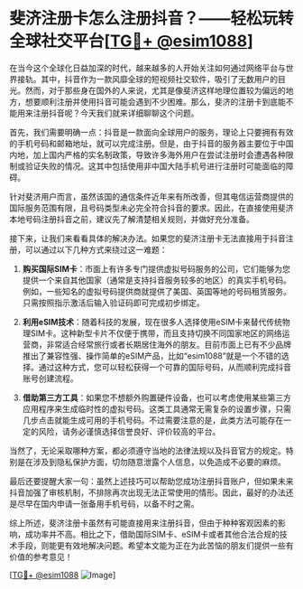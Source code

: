 # 斐济注册卡怎么注册抖音？——轻松玩转全球社交平台[[TG💪+ @esim1088](https://t.me/s/esim1088)]

在当今这个全球化日益加深的时代，越来越多的人开始关注如何通过网络平台与世界接轨。其中，抖音作为一款风靡全球的短视频社交软件，吸引了无数用户的目光。然而，对于那些身在国外的人来说，尤其是像斐济这样地理位置较为偏远的地方，想要顺利注册并使用抖音可能会遇到不少困难。那么，斐济的注册卡到底能不能用来注册抖音呢？今天我们就来详细聊聊这个问题。

首先，我们需要明确一点：抖音是一款面向全球用户的服务，理论上只要拥有有效的手机号码和邮箱地址，就可以完成注册。但是，由于抖音的服务器主要位于中国内地，加上国内严格的实名制政策，导致许多海外用户在尝试注册时会遭遇各种限制或验证失败的情况。这其中包括使用非中国大陆手机号进行注册时可能面临的障碍。

针对斐济用户而言，虽然该国的通信条件近年来有所改善，但其电信运营商提供的国际服务范围有限，且号码类型未必完全符合抖音的要求。因此，在直接使用斐济本地号码注册抖音之前，建议先了解清楚相关规则，并做好充分准备。

接下来，让我们来看看具体的解决办法。如果您的斐济注册卡无法直接用于抖音注册，可以通过以下几种方式来绕过这一难题：

1. **购买国际SIM卡**：市面上有许多专门提供虚拟号码服务的公司，它们能够为您提供一个来自其他国家（通常是支持抖音服务较多的地区）的真实手机号码。例如，一些知名的虚拟号码提供商就提供了美国、英国等地的号码租赁服务。只需按照指示激活后输入验证码即可完成初步绑定。

2. **利用eSIM技术**：随着科技的发展，现在很多人选择使用eSIM卡来替代传统物理SIM卡。这种新型卡片不仅便于携带，而且支持切换不同国家地区的网络运营商，非常适合经常旅行或者长期居住海外的朋友。目前市面上已有不少品牌推出了兼容性强、操作简单的eSIM产品，比如“esim1088”就是一个不错的选择。通过这种方式，您可以轻松获得一个可靠的国际号码，从而顺利完成抖音账号创建流程。

3. **借助第三方工具**：如果您不想额外购置硬件设备，也可以考虑使用某些第三方应用程序来生成临时性的虚拟号码。这类工具通常无需复杂的设置步骤，只需几步点击就能生成可用的手机号码。不过需要注意的是，此类方法可能存在一定的风险，请务必谨慎选择信誉良好、评价较高的平台。

当然了，无论采取哪种方案，都必须遵守当地的法律法规以及抖音官方的规定。特别是在涉及到隐私保护方面，切勿随意泄露个人信息，以免造成不必要的麻烦。

最后还要提醒大家一句：虽然上述技巧可以帮助您成功注册抖音账户，但如果未来抖音加强了审核机制，不排除再次出现无法正常使用的情形。因此，最好的办法还是尽早在国内申请一张备用手机号码，以备不时之需。

综上所述，斐济注册卡虽然有可能直接用来注册抖音，但由于种种客观因素的影响，成功率并不高。相比之下，借助国际SIM卡、eSIM卡或者其他合法合规的技术手段，则能更有效地解决问题。希望本文能为正在为此苦恼的朋友们提供一些有价值的参考意见！

[[TG💪+ @esim1088](https://t.me/s/esim1088) ![Image](https://i.postimg.cc/4NQfJmqS/Snipaste-2025-05-13-00-14-12.png)]